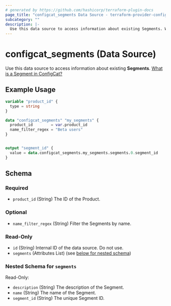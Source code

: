 ```yaml
---
# generated by https://github.com/hashicorp/terraform-plugin-docs
page_title: "configcat_segments Data Source - terraform-provider-configcat"
subcategory: ""
description: |-
  Use this data source to access information about existing Segments. What is a Segment in ConfigCat? https://configcat.com/docs/advanced/segments
---
```


# configcat_segments (Data Source)

Use this data source to access information about existing **Segments**. [What is a Segment in ConfigCat?](https://configcat.com/docs/advanced/segments)

## Example Usage

```terraform
variable "product_id" {
  type = string
}

data "configcat_segments" "my_segments" {
  product_id        = var.product_id
  name_filter_regex = "Beta users"
}


output "segment_id" {
  value = data.configcat_segments.my_segments.segments.0.segment_id
}
```

<!-- schema generated by tfplugindocs -->
## Schema

### Required

- `product_id` (String) The ID of the Product.

### Optional

- `name_filter_regex` (String) Filter the Segments by name.

### Read-Only

- `id` (String) Internal ID of the data source. Do not use.
- `segments` (Attributes List) (see [below for nested schema](#nestedatt--segments))

<a id="nestedatt--segments"></a>
### Nested Schema for `segments`

Read-Only:

- `description` (String) The description of the Segment.
- `name` (String) The name of the Segment.
- `segment_id` (String) The unique Segment ID.
